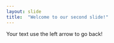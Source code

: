 ```yaml
---
layout: slide
title:  "Welcome to our second slide!"
---
```

Your text
use the left arrow to go back!
